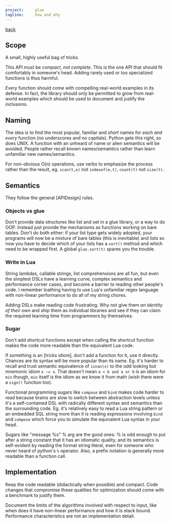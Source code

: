 ```yaml
---
project:     glue
tagline:     how and why
---
```


[back](glue.html)

## Scope

A small, highly useful bag of tricks.

This API must be _compact, not complete_. This is the one API that should fit comfortably in someone's head. Adding rarely used or too specialized functions is thus harmful.

_Every_ function should come with compelling real-world examples in its defense. In fact, the library should only be permitted to grow from real-world examples which should be used to document and justify the inclusions.

## Naming

The idea is to find the most popular, familiar and _short_ names for _each and every_ function (no underscores and no capitals). Python gets this right, so does UNIX. A function with an unheard of name or alien semantics will be avoided. People rather recall known names/semantics rather than learn unfamiliar new names/semantics.

For non-obvious O(n) operations, use verbs to emphasize the process rather than the result, eg. `scan(t,e)` not `indexof(e,t)`, `count(t)` not `size(t)`.

## Semantics

They follow the general [APIDesign] rules.

### Objects vs glue

Don't provide data structures like list and set in a glue library, or a way to do OOP. Instead just provide the mechanisms as functions working on bare tables. Don't do both either: if your list type gets widely adopted, your programs will now be a mixture of bare tables (this is inevitable) and lists so now you have to decide which of your lists has a `sort()` method and which need to be wrapped first. A global `glue.sort(t)` spares you the trouble.

### Write in Lua

String lambdas, callable strings, list comprehensions are all fun, but even the simplest DSLs have a learning curve, complex semantics and performance corner cases, and become a barrier to reading other people's code. I remember loathing having to use Lua's unfamiliar regex language with non-linear performance to do all of my string chores.

Adding DSLs make reading code frustrating. Why not give them _an identity of their own_ and ship them as individual libraries and see if they can claim the required learning time from programmers by themselves.

### Sugar

Don't add shortcut functions except when calling the shortcut function makes the code more readable than the equivalent Lua code.

If something is an [tricks idiom], don't add a function for it, use it directly. Chances are its syntax will be more popular than its name. Eg. it's harder to recall and trust semantic equivalence of `isnan(x)` to the odd looking but mnemonic idiom `x ~= x`. That doesn't mean `a < b and a or b` is an idiom for `min` though, `min` itself is the idiom as we know it from math (wish there were a `sign()` function too).

Functional programming sugars like `compose` and `bind` makes code harder to read because brains are slow to switch between abstraction levels unless it's a self-contained DSL with radically different syntax and semantics than the surrounding code. Eg. it's relatively easy to read a Lua string pattern or an embedded SQL string more than it is reading expressions involving `bind` and `compose` which force you to simulate the equivalent Lua syntax in your head.

Sugars like "message %s" % arg are the good ones: % is odd enough to put after a string constant that it has an idiomatic quality, and its semantics is self-evident by reading the format string literal, even for someone who never heard of python's `%` operator. Also, a prefix notation is generally more readable than a function call.

## Implementation

Keep the code readable (didactically when possible) and compact. Code changes that compromise these qualities for optimization should come with a benchmark to justify them.

Document the limits of the algorithms involved with respect to input, like when does it have non-linear performance and how it is stack bound. Performance characteristics are not an implementation detail.
